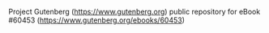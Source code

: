 Project Gutenberg (https://www.gutenberg.org) public repository for
eBook #60453 (https://www.gutenberg.org/ebooks/60453)

